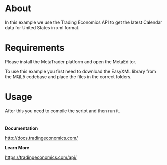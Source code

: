 
# About

In this example we use the Trading Economics API to get the latest Calendar data for United States in xml format.  

# Requirements

Please install the MetaTrader platform and open the MetaEditor.

To use this example you first need to download the EasyXML library from the MQL5 codebase and place the files in the correct folders.

# Usage


After this you need to compile the script and then run it.

#

**Documentation**

http://docs.tradingeconomics.com/


**Learn More**

https://tradingeconomics.com/api/
